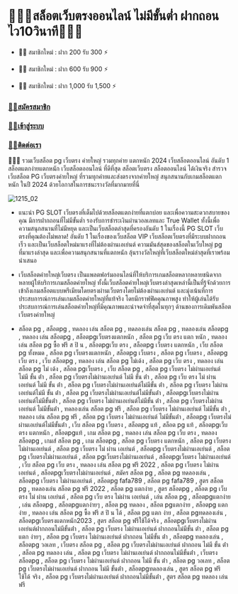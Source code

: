 <h1>🍠🍚🍥สล็อตเว็บตรงออนไลน์ ไม่มีขั้นต่ำ ฝากถอนไว10วินาที🍠🍚🍥</h1>

- 💟💟 สมาชิกใหม่ : ฝาก 200 รับ 300 ⚡

- 💟💟 สมาชิกใหม่ : ฝาก 600 รับ 900 ⚡

- 💟💟 สมาชิกใหม่ : ฝาก 1,000 รับ 1,500 ⚡

### [💎💎สมัครสมาชิก](https://heylink.me/6683/)

### [💎💎เข้าสู่ระบบ](https://heylink.me/6683/)

### [💎💎ติดต่อเรา](https://heylink.me/6683/) 

🍠🍠🍠 รวมเว็บสล็อต pg เว็บตรง ค่ายใหญ่ รวมทุกค่าย แตกหนัก 2024
เว็บสล็อตออนไลน์ อันดับ 1 สล็อตแตกง่ายแตกหนัก เว็บสล็อตออนไลน์ ที่ดีที่สุด สล็อตเว็บตรง สล็อตออนไลน์ ได้เงินจริง สำรวจเว็บสล็อต PG เว็บตรงค่ายใหญ่ ที่รวมทุกค่ายและส่งตรงจากค่ายใหญ่ สนุกสนานกับเกมสล็อตแตกหนัก ในปี 2024 ด้วยโอกาสในการชนะรางวัลที่มากมายที่นี่

![![1215_02](https://github.com/apollographql/apollo-ios-dev/assets/159689814/e9c99ded-e2aa-4eef-b674-9ca76b879f59)
](https://heylink.me/6683/)


- แนะนำ PG SLOT เว็บตรงที่เต็มไปด้วยสล็อตแตกง่ายที่แตกบ่อย และเพื่อความสะดวกสบายของคุณ มีการฝากถอนที่ไม่มีขั้นต่ำ รองรับการชำระเงินผ่านวอลเลทและ True Wallet ทั้งนี้เพื่อความสนุกสนานที่ไม่มีหยุด และเป็นเว็บสล็อตล่าสุดที่ครองอันดับ 1 ในเรื่องนี้
PG SLOT เว็บตรงที่คุณต้องไม่พลาด! อันดับ 1 ในเรื่องของเว็บสล็อต VIP เว็บสล็อตเว็บตรงที่มีระบบฝากถอนเร็ว และเป็นเว็บสล็อตใหม่มาแรงที่ไม่ต้องผ่านเอเย่นต์ ความมันส์สุดของสล็อตในเว็บใหญ่ pg ที่มาแรงล่าสุด และเพื่อความสนุกสนานที่แตกหนัก ลุ้นรางวัลใหญ่ที่เว็บสล็อตใหม่ล่าสุดที่เราพร้อมนำเสนอ
 
- เว็บสล็อตค่ายใหญ่เว็บตรง เป็นแพลตฟอร์มออนไลน์ที่ให้บริการเกมสล็อตหลากหลายชนิดจากหลายผู้ให้บริการเกมสล็อตค่ายใหญ่ ทั้งนี้เว็บสล็อตค่ายใหญ่เว็บตรงล่าสุดเหล่านี้เป็นที่รู้จักด้วยการเข้าถึงเกมสล็อตแบบพรีเมียมโดยตรงผ่านเว็บตรงโดยไม่ต้องผ่านเอเย่นต์ และมุ่งเน้นที่การประสบการณ์การเล่นเกมสล็อตค่ายใหญ่ที่แท้จริง โดยมีกราฟฟิคคุณภาพสูง ทำให้ผู้เล่นได้รับประสบการณ์การเล่นสล็อตค่ายใหญ่ที่มีคุณภาพและน่าจดจำที่สุดในทุกๆ ด้านของการเดิมพันสล็อตเว็บตรงค่ายใหญ่

- สล็อต pg , สล็อตpg , ทดลอง เล่น สล็อต pg , ทดลองเล่น สล็อต pg , ทดลองเล่น สล็อตpg , ทดลอง เล่น สล็อตpg , สล็อตpgเว็บตรงแตกหนัก , สล็อต pg เว็บ ตรง แตก หนัก , ทดลอง เล่น สล็อต pg ซื้อ ฟรี ส ปิ น , สล็อตpgเว็บ ตรง , สล็อตpg เว็บตรง แตกหนัก , เว็บ สล็อต pg ทั้งหมด , สล็อต pg เว็บตรงแตกหนัก , สล็อตpg เว็บตรง , สล็อต pg เว็บตรง , สล็อตpg เว็บ ตรง , เว็บ สล็อตpg , ทดลอง เล่น สล็อต pg ไม่เด้ง , สล็อต pg เว็บ ตรง , ทดลอง เล่น สล็อต pg ไม่ เด้ง , สล็อต pgเว็บตรง , เว็บ สล็อต pg , สล็อต pg เว็บตรง ไม่ผ่านเอเย่นต์ ไม่มี ขั้น ต่ํา , สล็อต pg เว็บตรงไม่ผ่านเอเย่นต์ ไม่มี ขั้น ต่ํา , สล็อต pg เว็บ ตรง ไม่ ผ่าน เอเย่นต์ ไม่มี ขั้น ต่ํา , สล็อต pg เว็บตรงไม่ผ่านเอเย่นต์ไม่มีขั้น ต่ํา , สล็อต pg เว็บตรง ไม่ผ่านเอเย่นต์ไม่มี ขั้น ต่ํา , สล็อต pg เว็บตรงไม่ผ่านเอเย่นต์ไม่มีขั้นต่ํา , สล็อตpgเว็บตรงไม่ผ่านเอเย่นต์ไม่มีขั้นต่ํา , สล็อต pg เว็บตรง ไม่ผ่านเอเย่นต์ไม่มีขั้น ต่ํา , สล็อต pg เว็บตรงไม่ผ่านเอเย่นต์ ไม่มีขั้นต่ํา , ทดลองเล่น สล็อต pg ฟรี , สล็อต pg เว็บตรง ไม่ผ่านเอเย่นต์ ไม่มีขั้น ต่ํา , ทดลอง เล่น สล็อต pg ฟรี , สล็อต pg เว็บตรง ไม่ผ่านเอเย่นต์ ไม่มีขั้นต่ํา , สล็อตpg เว็บตรงไม่ผ่านเอเย่นต์ไม่มีขั้นต่ํา , เว็บ สล็อต pg เว็บตรง , สล็อตpg แท้ , สล็อต pg แท้ , สล็อตpgเว็บตรง แตกหนัก , สล็อตpgแท้ , เกม สล็อต pg , ทดลอง เล่น สล็อต pg เว็บ ตรง , ทดลอง สล็อตpg , เกมส์ สล็อต pg , เกม สล็อตpg , สล็อต pg เว็บตรง แตกหนัก , สล็อต pg เว็บตรง ไม่ผ่านเอเย่นต์ , สล็อต pg เว็บตรง ไม่ ผ่าน เอเย่นต์ , สล็อตpg เว็บตรงไม่ผ่านเอเย่นต์ , สล็อต pg เว็บตรงไม่ผ่านเอเย่นต์ , สล็อต pgเว็บตรงไม่ผ่านเอเย่นต์ , สล็อตpgเว็บตรง ไม่ผ่านเอเย่นต์ , เว็บ สล็อต pg เว็บ ตรง , ทดลอง เล่น สล็อต pg ฟรี 2022 , สล็อต pg เว็บตรง ไม่ผ่าน เอเย่นต์ , สล็อตpgเว็บตรงไม่ผ่านเอเย่นต์ , สมัคร สล็อต pg , สล็อต pg ทดลองเล่น , สล็อตpg เว็บตรง ไม่ผ่านเอเย่นต์ , สล็อตpg fafa789 , สล็อต pg fafa789 , สูตร สล็อต pg , ทดลองเล่น สล็อต pg ฟรี 2022 , สล็อต pg แตกง่าย , สูตร สล็อตpg , สล็อต pg เว็บ ตรง ไม่ ผ่าน เอเย่นต์ , สล็อต pg เว็บ ตรง ไม่ผ่าน เอเย่นต์ , เล่น สล็อต pg , สล็อตpgแตกง่าย , เล่น สล็อตpg , สล็อตpgแตกง่ายๆ , สล็อต pg ทดลอง , สล็อต pgแตกง่าย , สล็อตpg แตกง่าย , ทดลอง เล่น สล็อต pg ซื้อ ฟรี ส ปิ น ได้ , สล็อต pg แตก ง่าย , สล็อต pgทดลองเล่น , สล็อตpgเว็บตรงแตกหนัก2023 , สูตร สล็อต pg ฟรีใช้ได้จริง , สล็อตpgเว็บตรงไม่ผ่านเอเย่นต์ฝากถอนไม่มีขั้นต่ํา , สล็อต pg เว็บตรง ไม่ผ่านเอเย่นต์ ฝากถอนไม่มีขั้น ต่ํา , สล็อต pg แตก ง่ายๆ , สล็อต pg เว็บตรง ไม่ผ่านเอเย่นต์ ฝากถอน ไม่มีขั้น ต่ํา , สล็อตpg ทดลองเล่น , สล็อตpg วอเลท , เว็บตรง สล็อต pg , สล็อต pg เว็บตรงไม่ผ่านเอเย่นต์ ฝากถอน ไม่มี ขั้น ต่ํา , สล็อต pg ทดลอง เล่น , สล็อต pg เว็บตรง ไม่ผ่านเอเย่นต์ ฝากถอนไม่มีขั้นต่ํา , เว็บตรง สล็อตpg , สล็อต pg เว็บตรง ไม่ผ่านเอเย่นต์ ฝากถอน ไม่มี ขั้น ต่ํา , สล็อต pg วอเลท , สล็อต pg เว็บตรงไม่ผ่านเอเย่นต์ ฝากถอน ไม่มี ขั้นต่ํา , สล็อตpgทดลองเล่น , สูตร สล็อต pg ฟรี ใช้ได้ จริง , สล็อต pg เว็บตรงไม่ผ่านเอเย่นต์ ฝากถอนไม่มีขั้นต่ํา , สูตร สล็อต pg ทดลอง เล่น ฟรี
